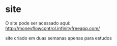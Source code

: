 # site

O site pode ser acessado aqui: http://moneyflowcontrol.infinityfreeapp.com/

site criado em duas semanas apenas para estudos 
